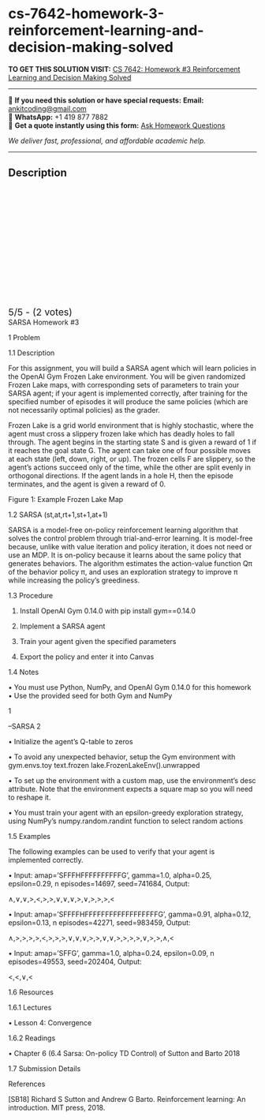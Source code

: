 # cs-7642-homework-3-reinforcement-learning-and-decision-making-solved
**TO GET THIS SOLUTION VISIT:** [CS 7642: Homework #3 Reinforcement Learning and Decision Making Solved](https://www.ankitcodinghub.com/product/cs-7642-reinforcement-learning-and-decision-making-solved/)


---

📩 **If you need this solution or have special requests:** **Email:** ankitcoding@gmail.com  
📱 **WhatsApp:** +1 419 877 7882  
📄 **Get a quote instantly using this form:** [Ask Homework Questions](https://www.ankitcodinghub.com/services/ask-homework-questions/)

*We deliver fast, professional, and affordable academic help.*

---

<h2>Description</h2>



<div class="kk-star-ratings kksr-auto kksr-align-center kksr-valign-top" data-payload="{&quot;align&quot;:&quot;center&quot;,&quot;id&quot;:&quot;105387&quot;,&quot;slug&quot;:&quot;default&quot;,&quot;valign&quot;:&quot;top&quot;,&quot;ignore&quot;:&quot;&quot;,&quot;reference&quot;:&quot;auto&quot;,&quot;class&quot;:&quot;&quot;,&quot;count&quot;:&quot;2&quot;,&quot;legendonly&quot;:&quot;&quot;,&quot;readonly&quot;:&quot;&quot;,&quot;score&quot;:&quot;5&quot;,&quot;starsonly&quot;:&quot;&quot;,&quot;best&quot;:&quot;5&quot;,&quot;gap&quot;:&quot;4&quot;,&quot;greet&quot;:&quot;Rate this product&quot;,&quot;legend&quot;:&quot;5\/5 - (2 votes)&quot;,&quot;size&quot;:&quot;24&quot;,&quot;title&quot;:&quot;CS 7642: Homework #3 Reinforcement Learning and Decision Making Solved&quot;,&quot;width&quot;:&quot;138&quot;,&quot;_legend&quot;:&quot;{score}\/{best} - ({count} {votes})&quot;,&quot;font_factor&quot;:&quot;1.25&quot;}">

<div class="kksr-stars">

<div class="kksr-stars-inactive">
            <div class="kksr-star" data-star="1" style="padding-right: 4px">


<div class="kksr-icon" style="width: 24px; height: 24px;"></div>
        </div>
            <div class="kksr-star" data-star="2" style="padding-right: 4px">


<div class="kksr-icon" style="width: 24px; height: 24px;"></div>
        </div>
            <div class="kksr-star" data-star="3" style="padding-right: 4px">


<div class="kksr-icon" style="width: 24px; height: 24px;"></div>
        </div>
            <div class="kksr-star" data-star="4" style="padding-right: 4px">


<div class="kksr-icon" style="width: 24px; height: 24px;"></div>
        </div>
            <div class="kksr-star" data-star="5" style="padding-right: 4px">


<div class="kksr-icon" style="width: 24px; height: 24px;"></div>
        </div>
    </div>

<div class="kksr-stars-active" style="width: 138px;">
            <div class="kksr-star" style="padding-right: 4px">


<div class="kksr-icon" style="width: 24px; height: 24px;"></div>
        </div>
            <div class="kksr-star" style="padding-right: 4px">


<div class="kksr-icon" style="width: 24px; height: 24px;"></div>
        </div>
            <div class="kksr-star" style="padding-right: 4px">


<div class="kksr-icon" style="width: 24px; height: 24px;"></div>
        </div>
            <div class="kksr-star" style="padding-right: 4px">


<div class="kksr-icon" style="width: 24px; height: 24px;"></div>
        </div>
            <div class="kksr-star" style="padding-right: 4px">


<div class="kksr-icon" style="width: 24px; height: 24px;"></div>
        </div>
    </div>
</div>


<div class="kksr-legend" style="font-size: 19.2px;">
            5/5 - (2 votes)    </div>
    </div>
SARSA Homework #3

1 Problem

1.1 Description

For this assignment, you will build a SARSA agent which will learn policies in the OpenAI Gym Frozen Lake environment. You will be given randomized Frozen Lake maps, with corresponding sets of parameters to train your SARSA agent; if your agent is implemented correctly, after training for the specified number of episodes it will produce the same policies (which are not necessarily optimal policies) as the grader.

Frozen Lake is a grid world environment that is highly stochastic, where the agent must cross a slippery frozen lake which has deadly holes to fall through. The agent begins in the starting state S and is given a reward of 1 if it reaches the goal state G. The agent can take one of four possible moves at each state (left, down, right, or up). The frozen cells F are slippery, so the agent’s actions succeed only of the time, while the other are split evenly in orthogonal directions. If the agent lands in a hole H, then the episode terminates, and the agent is given a reward of 0.

Figure 1: Example Frozen Lake Map

1.2 SARSA (st,at,rt+1,st+1,at+1)

SARSA is a model-free on-policy reinforcement learning algorithm that solves the control problem through trial-and-error learning. It is model-free because, unlike with value iteration and policy iteration, it does not need or use an MDP. It is on-policy because it learns about the same policy that generates behaviors. The algorithm estimates the action-value function Qπ of the behavior policy π, and uses an exploration strategy to improve π while increasing the policy’s greediness.

1.3 Procedure

1. Install OpenAI Gym 0.14.0 with pip install gym==0.14.0

2. Implement a SARSA agent

3. Train your agent given the specified parameters

4. Export the policy and enter it into Canvas

1.4 Notes

• You must use Python, NumPy, and OpenAI Gym 0.14.0 for this homework • Use the provided seed for both Gym and NumPy

1

–SARSA 2

• Initialize the agent’s Q-table to zeros

• To avoid any unexpected behavior, setup the Gym environment with gym.envs.toy text.frozen lake.FrozenLakeEnv().unwrapped

• To set up the environment with a custom map, use the environment’s desc attribute. Note that the environment expects a square map so you will need to reshape it.

• You must train your agent with an epsilon-greedy exploration strategy, using NumPy’s numpy.random.randint function to select random actions

1.5 Examples

The following examples can be used to verify that your agent is implemented correctly.

• Input: amap=’SFFFHFFFFFFFFFFG’, gamma=1.0, alpha=0.25, epsilon=0.29, n episodes=14697, seed=741684, Output:

∧,∨,∨,&gt;,&lt;,&gt;,&gt;,∨,∨,∨,&gt;,∨,&gt;,&gt;,&gt;,&lt;

• Input: amap=’SFFFFHFFFFFFFFFFFFFFFFFFG’, gamma=0.91, alpha=0.12, epsilon=0.13, n episodes=42271, seed=983459, Output:

∧,&gt;,&gt;,&gt;,&gt;,&lt;,&gt;,&gt;,&gt;,∨,∨,∨,&gt;,&gt;,∨,∨,&gt;,&gt;,&gt;,&gt;,∨,&gt;,&gt;,∧,&lt;

• Input: amap=’SFFG’, gamma=1.0, alpha=0.24, epsilon=0.09, n episodes=49553, seed=202404, Output:

&lt;,&lt;,∨,&lt;

1.6 Resources

1.6.1 Lectures

• Lesson 4: Convergence

1.6.2 Readings

• Chapter 6 (6.4 Sarsa: On-policy TD Control) of Sutton and Barto 2018

1.7 Submission Details

References

[SB18] Richard S Sutton and Andrew G Barto. Reinforcement learning: An introduction. MIT press, 2018.
